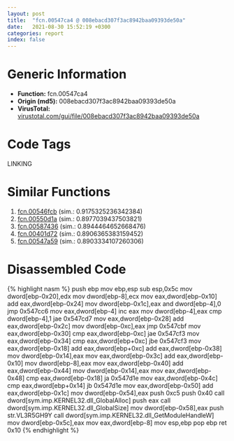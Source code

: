 ```yaml
---
layout: post
title:  "fcn.00547ca4 @ 008ebacd307f3ac8942baa09393de50a"
date:   2021-08-30 15:52:19 +0300
categories: report
index: false
---
```


# Generic Information
- **Function:** fcn.00547ca4
- **Origin (md5):** 008ebacd307f3ac8942baa09393de50a
- **VirusTotal:** [virustotal.com/gui/file/008ebacd307f3ac8942baa09393de50a][virustotal_ref]

# Code Tags
<span class="tag" id="LINKING">LINKING</span>


# Similar Functions

1. [fcn.00546fcb][similar_1_ref] (sim.: 0.9175325236342384)
2. [fcn.00550d1a][similar_2_ref] (sim.: 0.8977039437503821)
3. [fcn.00587436][similar_3_ref] (sim.: 0.8944464652668476)
4. [fcn.00401d72][similar_4_ref] (sim.: 0.8906365383159452)
5. [fcn.00547a59][similar_5_ref] (sim.: 0.8903334107260306)


# Disassembled Code

{% highlight nasm %}
push ebp
mov ebp,esp
sub esp,0x5c
mov dword[ebp-0x20],edx
mov dword[ebp-8],ecx
mov eax,dword[ebp-0x10]
add eax,dword[ebp-0x24]
mov dword[ebp-0x1c],eax
and dword[ebp-4],0
jmp 0x547cc6
mov eax,dword[ebp-4]
inc eax
mov dword[ebp-4],eax
cmp dword[ebp-4],1
jae 0x547cd7
mov eax,dword[ebp-0x28]
add eax,dword[ebp-0x2c]
mov dword[ebp-0xc],eax
jmp 0x547cbf
mov eax,dword[ebp-0x30]
cmp eax,dword[ebp-0xc]
jae 0x547cf3
mov eax,dword[ebp-0x34]
cmp eax,dword[ebp+0xc]
jbe 0x547cf3
mov eax,dword[ebp-0x18]
add eax,dword[ebp+0xc]
add eax,dword[ebp-0x38]
mov dword[ebp-0x14],eax
mov eax,dword[ebp-0x3c]
add eax,dword[ebp-0x10]
mov dword[ebp-8],eax
mov eax,dword[ebp-0x40]
add eax,dword[ebp-0x44]
mov dword[ebp-0x14],eax
mov eax,dword[ebp-0x48]
cmp eax,dword[ebp-0x18]
ja 0x547d1e
mov eax,dword[ebp-0x4c]
cmp eax,dword[ebp+0x14]
jb 0x547d1e
mov eax,dword[ebp-0x50]
add eax,dword[ebp-0x1c]
mov dword[ebp-0x54],eax
push 0xc5
push 0x40
call dword[sym.imp.KERNEL32.dll_GlobalAlloc]
push eax
call dword[sym.imp.KERNEL32.dll_GlobalSize]
mov dword[ebp-0x58],eax
push str.VL3R5GH9Y
call dword[sym.imp.KERNEL32.dll_GetModuleHandleW]
mov dword[ebp-0x5c],eax
mov eax,dword[ebp-8]
mov esp,ebp
pop ebp
ret 0x10
{% endhighlight %}


[similar_1_ref]: /report/fcn.00546fcb@008ebacd307f3ac8942baa09393de50a
[similar_2_ref]: /report/fcn.00550d1a@8bd41b732eefb1ee271fb434070dd021
[similar_3_ref]: /report/fcn.00587436@e1b4b070d3a680688b19064f5a6f71dc
[similar_4_ref]: /report/fcn.00401d72@c5a9328b4292c431a6e3f48185308528
[similar_5_ref]: /report/fcn.00547a59@008ebacd307f3ac8942baa09393de50a
[virustotal_ref]: https://www.virustotal.com/gui/file/008ebacd307f3ac8942baa09393de50a